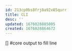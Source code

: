 ```yaml
---
id: 213cp0bs8frj8a92x85qurr
title: CLI
desc: ''
updated: 1676028885005
created: 1676028864672
---
```

[] #core output to fill line
